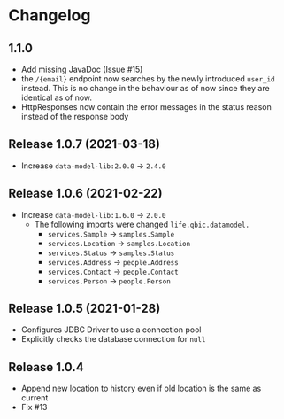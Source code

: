# Changelog

## 1.1.0
- Add missing JavaDoc (Issue #15)
- the `/{email}` endpoint now searches by the newly introduced `user_id` instead.
  This is no change in the behaviour as of now since they are identical as of now.
- HttpResponses now contain the error messages in the status reason
  instead of the response body

## Release 1.0.7 (2021-03-18)
- Increase `data-model-lib:2.0.0` -> `2.4.0`

## Release 1.0.6 (2021-02-22)
- Increase `data-model-lib:1.6.0` -> `2.0.0`
  - The following imports were changed `life.qbic.datamodel.`
    * `services.Sample` -> `samples.Sample`
    * `services.Location` -> `samples.Location`
    * `services.Status` -> `samples.Status`
    * `services.Address` -> `people.Address`
    * `services.Contact` -> `people.Contact`
    * `services.Person` -> `people.Person`

## Release 1.0.5 (2021-01-28)

- Configures JDBC Driver to use a connection pool
- Explicitly checks the database connection for `null`

## Release 1.0.4

- Append new location to history even if old location is the same as
  current
- Fix #13 

